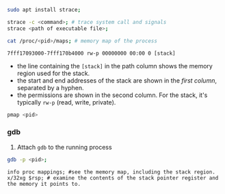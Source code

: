 ```bash
sudo apt install strace;
```

```bash
strace -c <command>; # trace system call and signals
strace <path of executable file>;
```

```bash
cat /proc/<pid>/maps; # memory map of the process
```

```text
7fff17093000-7fff170b4000 rw-p 00000000 00:00 0 [stack]
```
- the line containing the `[stack]` in the path column shows the memory region used for the stack.
- the start and end addresses of the stack are shown in the *first column*, separated by a hyphen.
- the permissions are shown in the second column. For the stack, it's typically `rw-p` (read, write, private).

```bash
pmap <pid>
```


### gdb
1. Attach `gdb` to the running process
```bash
gdb -p <pid>;
```

```bash(gdb)
info proc mappings; #see the memory map, including the stack region.
x/32xg $rsp; # examine the contents of the stack pointer register and the memory it points to. 
```